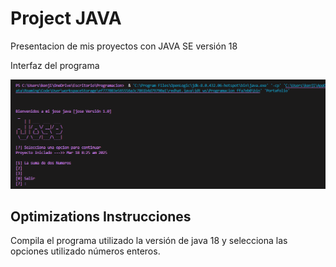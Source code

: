 
# Project JAVA 

Presentacion de mis proyectos con JAVA SE versión 18

Interfaz del programa



![Logo](https://github.com/kenjin6576/Portafolio-de-Java/blob/main/CapturaPortafolioJava.png?raw=true)


## Optimizations Instrucciones

Compila el programa utilizado la versión de java 18 y selecciona las opciones utilizado números enteros.
